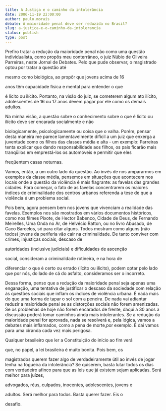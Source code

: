```yaml
---
title: A Justiça e o caminho da intolerância
date: 2006-11-19 22:00:00
author: paulo.morais
debate: A maioridade penal deve ser reduzida no Brasil?
slug: a-justica-e-o-caminho-da-intolerancia
status: publish 
type: post
---
```


Prefiro tratar a redução da maioridade penal não como uma questão individualista, como propôs meu conterrâneo, o juiz Núbio de Oliveira Parreiras, neste Jornal de Debates. Pelo que pude observar, o magistrado optou por tratar a questão até  

mesmo como biológica, ao propôr que jovens acima de 16  

anos têm capacidade física e mental para entender o que  

é lícito ou ilícito. Portanto, na visão do juiz, se cometerem algum ato ilícito, adolescentes de 16 ou 17 anos devem pagar por ele como os demais adultos.  

  

Na minha visão, a questão sobre o conhecimento sobre o que é lícito ou ilícito deve ser encarada socialmente e não  

biologicamente, psicologicamente ou coisa que o valha. Porém, pensar desta maneira me parece lamentavelmente difícil a um juiz que enxerga a juventude como os filhos das classes média e alta - um exemplo: Parreiras tenta explicar que dando responsabilidade aos filhos, os pais ficarão mais tranqüilos em emprestá-los os automóveis e permitir que eles  

freqüentem casas noturnas.  

  

Vamos, então, a um outro lado da questão. Ao invés de nos ampararmos em exemplos da classe média, pensemos em situações que acontecem nos locais onde a questão da violência é mais flagrante: as favelas das grandes cidades. Para começar, o fato de as favelas concentrarem os maiores índices de criminalidade dos centros urbanos referenda a tese de que a violência é um problema social.   

  

  

Pois bem, agora pensem bem nos jovens que vivenciam a realidade das favelas. Exemplos nos são mostrados em vários documentos históricos, como nos filmes Pixote, de Hector Babenco, Cidade de Deus, de Fernando Meirelles, Uma Onda no Ar, de Helvécio Ratton, ou no livro Abusado, de Caco Barcelos, só para citar alguns. Todos mostram como alguns (não todos) jovens da periferia vão cair na criminalidade. De tanto conviver com crimes, injustiças sociais, descaso de  

autoridades (inclusive judiciais) e dificuldades de ascenção  

social, consideram a criminalidade rotineira, e na hora de  

diferenciar o que é certo ou errado (lícito ou ilícito), podem optar pelo lado que por nós, do lado de cá do asfalto, consideramos ser o incorreto.   

  

  

Dessa forma, penso que a redução da maioridade penal seja apenas uma enganação, uma tentativa de justificar o descaso da sociedade com relação às questões sociais que inflam os índices de violência urbana. É nada mais do que uma forma de tapar o sol com a peneira. De nada vai adiantar reduzir a maioridade penal se as distorções sociais não forem amenizadas. Se os problemas de hoje não forem encarados de frente, daqui a 30 anos a discussão poderá tomar caminhos ainda mais intolerantes. Se a redução da maioridade penal for aprovada, nada se resolverá e, pela lógica, vamos a debates mais inflamados, como a pena de morte,por exemplo. E daí vamos para uma ciranda cada vez mais perigosa.  

  

Qualquer brasileiro que ler a Constituição do início ao fim verá  

que, no papel, a lei brasileira é muito bonita. Pois bem, os  

magistrados querem fazer algo de verdadeiramente útil ao invés de jogar lenha na fogueira da intolerância? Se quiserem, basta lutar todos os dias com verdadeiro afinco para que as leis que já existem sejam aplicadas. Será melhor para juízes,  

advogados, réus, culpados, inocentes, adolescentes, jovens e  

adultos. Será melhor para todos. Basta querer fazer. Eis o  

desafio.  

